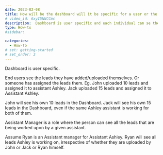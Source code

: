 ```yaml
---
date: 2023-02-08
title: How will be the dashboard will it be specific for a user or the same for all. How do we segregate as per the industry?
# video_id: 6xyI5NNCCmc
description:  Dashboard is user specific and each individual can se the leads they have added/uploaded themselves.
type: How-to
#sidebar:

categories:
  - How-To
# set: getting-started
# set_order: 3
---
```

Dashboard is user specific. 

End users see the leads they have added/uploaded themselves. Or someone has assigned the leads them. 
Eg. John uploaded 10 leads and assigned it to assistant Ashley. 
Jack uploaded 15 leads and assigned it to Assistant Ashley. 

John will see his own 10 leads in the Dashboard. Jack will see his own 15 leads in the Dashboard, even if the same Ashley assistant is working for both of them. 

Assistant Manager is a role where the person can see all the leads that are being worked upon by a given assistant. 

Assume Ryan is an Assistant manager for Assistant Ashley. 
Ryan will see all leads Ashley is working on, irrespective of whether they are uploaded by John or Jack or Ryan himself. 
